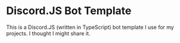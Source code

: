 # Discord.JS Bot Template

This is a Discord.JS (written in TypeScript) bot template I use for my projects. I thought I might share it.

